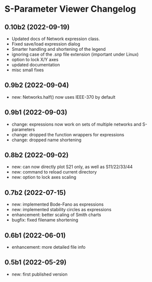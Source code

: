 S-Parameter Viewer Changelog
============================

0.10b2 (2022-09-19)
-------------------

- Updated docs of Network expression class.
- Fixed save/load expression dialog
- Smarter handling and shortening of the legend
- ignoring case of the .snp file extension (important under Linux)
- option to lock X/Y axes
- updated documentation
- misc small fixes


0.9b2 (2022-09-04)
------------------

- new: Networks.half() now uses IEEE-370 by default


0.9b1 (2022-09-03)
------------------

- change: expressions now work on sets of multiple networks and S-parameters
- change: dropped the function wrappers for expressions
- change: dropped name shortening


0.8b2 (2022-09-02)
------------------

- new: can now directly plot S21 only, as well as S11/22/33/44
- new: command to reload current directory
- new: option to lock axes scaling


0.7b2 (2022-07-15)
------------------

- new: implemented Bode-Fano as expressions
- new: implemented stability circles as expressions
- enhancement: better scaling of Smith charts
- bugfix: fixed filename shortening


0.6b1 (2022-06-01)
------------------

- enhancement: more detailed file info


0.5b1 (2022-05-29)
------------------

- new: first published version
